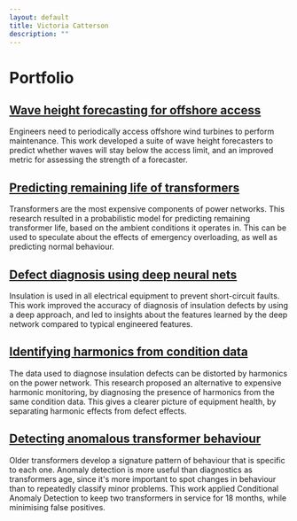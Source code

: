 ```yaml
---
layout: default
title: Victoria Catterson
description: ""
---
```


# Portfolio

## [Wave height forecasting for offshore access][waveheight]

Engineers need to periodically access offshore wind turbines to perform maintenance. This work developed a suite of wave height forecasters to predict whether waves will stay below the access limit, and an improved metric for assessing the strength of a forecaster.

[waveheight]:   /portfolio/waveheight.html

## [Predicting remaining life of transformers][transformers]

Transformers are the most expensive components of power networks. This
research resulted in a probabilistic model for predicting remaining
transformer life, based on the ambient conditions it operates in. This can
be used to speculate about the effects of emergency overloading, as well as
predicting normal behaviour.

[transformers]: /portfolio/transformers.html

## [Defect diagnosis using deep neural nets][dnns]

Insulation is used in all electrical equipment to prevent short-circuit
faults. This work improved the accuracy of diagnosis of insulation defects
by using a deep approach, and led to insights about the features learned by
the deep network compared to typical engineered features.

[dnns]:         /portfolio/dnns.html

## [Identifying harmonics from condition data][harmonics]

The data used to diagnose insulation defects can be distorted by harmonics
on the power network. This research proposed an alternative to expensive
harmonic monitoring, by diagnosing the presence of harmonics from the same
condition data. This gives a clearer picture of equipment health, by
separating harmonic effects from defect effects.

[harmonics]:    /portfolio/harmonics.html

## [Detecting anomalous transformer behaviour][cad]

Older transformers develop a signature pattern of behaviour that is specific
to each one. Anomaly detection is more useful than diagnostics as
transformers age, since it's more important to spot changes in behaviour
than to repeatedly classify minor problems. This work applied Conditional
Anomaly Detection to keep two transformers in service for 18 months, while
minimising false positives.

[cad]:          /portfolio/cad.html


